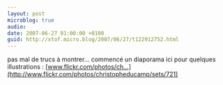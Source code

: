 ```yaml
---
layout: post
microblog: true
audio: 
date: 2007-06-27 01:00:00 +0100
guid: http://xtof.micro.blog/2007/06/27/t122912752.html
---
```

pas mal de trucs à montrer... commencé un diaporama ici pour quelques illustrations : [www.flickr.com/photos/ch...](http://www.flickr.com/photos/christopheducamp/sets/721)
